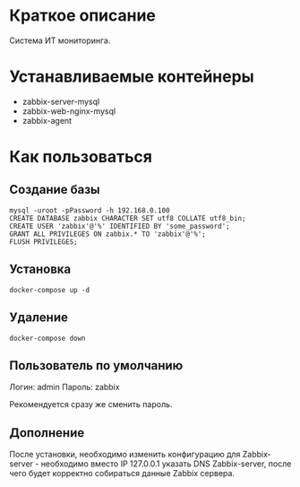 # Краткое описание
Система ИТ мониторинга.

# Устанавливаемые контейнеры
* zabbix-server-mysql
* zabbix-web-nginx-mysql
* zabbix-agent

# Как пользоваться

## Создание базы
```
mysql -uroot -pPassword -h 192.168.0.100
CREATE DATABASE zabbix CHARACTER SET utf8 COLLATE utf8_bin;
CREATE USER 'zabbix'@'%' IDENTIFIED BY 'some_password';
GRANT ALL PRIVILEGES ON zabbix.* TO 'zabbix'@'%';
FLUSH PRIVILEGES;
```


## Установка
```
docker-compose up -d
```

## Удаление
```
docker-compose down
```

## Пользователь по умолчанию

Логин: admin
Пароль: zabbix

Рекомендуется сразу же сменить пароль.

## Дополнение
После установки, необходимо изменить конфигурацию для Zabbix-server - необходимо вместо IP 127.0.0.1 указать DNS Zabbix-server, после чего будет корректно собираться данные Zabbix сервера.
